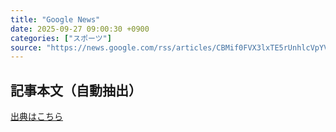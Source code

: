 ```yaml
---
title: "Google News"
date: 2025-09-27 09:00:30 +0900
categories: ["スポーツ"]
source: "https://news.google.com/rss/articles/CBMif0FVX3lxTE5rUnhlcVpYVGJUc1Aybjc5X3NqZktvNkl4WXF5MHR2UTU4SUhxQ3FMTjhNdUVsUE91a0ZVYlRFdm5aR3pLV2F2NzIxU1g1ekVvYmVWOTlNaENBemNMU1BGM2c3ZVpPc1dXNGNrcXNndDFEZFdZcTRUazhCSUFPMlU?oc=5"
---
```


## 記事本文（自動抽出）
<body class="y0K44d EA71Tc" id="readabilityBody"></body>

[出典はこちら](https://news.google.com/rss/articles/CBMif0FVX3lxTE5rUnhlcVpYVGJUc1Aybjc5X3NqZktvNkl4WXF5MHR2UTU4SUhxQ3FMTjhNdUVsUE91a0ZVYlRFdm5aR3pLV2F2NzIxU1g1ekVvYmVWOTlNaENBemNMU1BGM2c3ZVpPc1dXNGNrcXNndDFEZFdZcTRUazhCSUFPMlU?oc=5)
